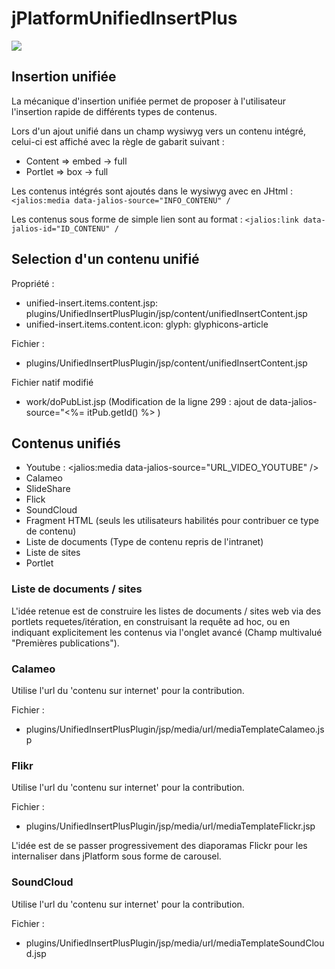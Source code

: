 # jPlatformUnifiedInsertPlus

<p>
  <a href="https://travis-ci.com/github/departement-loire-atlantique/jPlatformUnifiedInsertPlus">
    <img src="https://travis-ci.com/departement-loire-atlantique/jPlatformUnifiedInsertPlus.svg?branch=master" />
  </a>
</p>

## Insertion unifiée

La mécanique d'insertion unifiée permet de proposer à l'utilisateur l'insertion rapide de différents types de contenus.

Lors d'un ajout unifié dans un champ wysiwyg vers un contenu intégré, celui-ci est affiché avec la règle de gabarit suivant :
- Content => embed -> full
- Portlet => box -> full


Les contenus intégrés sont ajoutés dans le wysiwyg avec en JHtml :``<jalios:media data-jalios-source="INFO_CONTENU" /``

Les contenus sous forme de simple lien sont au format : ``<jalios:link data-jalios-id="ID_CONTENU" /``

## Selection d'un contenu unifié

Propriété :
+ unified-insert.items.content.jsp: plugins/UnifiedInsertPlusPlugin/jsp/content/unifiedInsertContent.jsp
+ unified-insert.items.content.icon: glyph: glyphicons-article

Fichier :
+ plugins/UnifiedInsertPlusPlugin/jsp/content/unifiedInsertContent.jsp

Fichier natif modifié 
- work/doPubList.jsp
(Modification de la ligne 299 : ajout de data-jalios-source="<%= itPub.getId() %> )

## Contenus unifiés

- Youtube : <jalios:media data-jalios-source="URL_VIDEO_YOUTUBE" />
- Calameo
- SlideShare
- Flick
- SoundCloud
- Fragment HTML (seuls les utilisateurs habilités pour contribuer ce type de contenu)
- Liste de documents (Type de contenu repris de l'intranet) 
- Liste de sites
- Portlet


### Liste de documents / sites
L'idée retenue est de construire les listes de documents / sites web via des portlets requetes/itération, en construisant la requête ad hoc, ou en indiquant explicitement les contenus via l'onglet avancé (Champ multivalué "Premières publications").



### Calameo

Utilise l'url du 'contenu sur internet' pour la contribution.

Fichier :
+ plugins/UnifiedInsertPlusPlugin/jsp/media/url/mediaTemplateCalameo.jsp


### Flikr

Utilise l'url du 'contenu sur internet' pour la contribution.

Fichier :
+ plugins/UnifiedInsertPlusPlugin/jsp/media/url/mediaTemplateFlickr.jsp

L'idée est de se passer progressivement des diaporamas Flickr pour les internaliser dans jPlatform sous forme de carousel.

### SoundCloud

Utilise l'url du 'contenu sur internet' pour la contribution.

Fichier :
+ plugins/UnifiedInsertPlusPlugin/jsp/media/url/mediaTemplateSoundCloud.jsp
